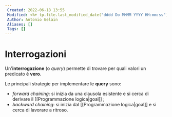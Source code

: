 ```yaml
---
 Created: 2022-06-18 13:55
 Modified: <%+ tp.file.last_modified_date("dddd Do MMMM YYYY HH:mm:ss") %>
 Author: Antonio Gelain
 Aliases: []
 Tags: []
---
```


# Interrogazioni
Un'**interrogazione** (o *query*) permette di trovare per quali valori un predicato è **vero**.

Le principali strategie per implementare le **query** sono:
- *forward chaining*: si inizia da una clausola esistente e si cerca di derivare il [[Programmazione logica|goal]] ;
- *backward chaining*: si inizia dal [[Programmazione logica|goal]] e si cerca di lavorare a ritroso.